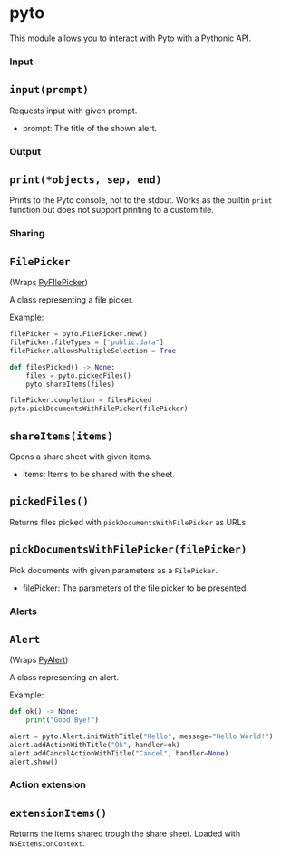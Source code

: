 # pyto

This module allows you to interact with Pyto with a Pythonic API.

### Input

## `input(prompt)`

Requests input with given prompt.

- prompt: The title of the shown alert.

### Output

## `print(*objects, sep, end)`

Prints to the Pyto console, not to the stdout. Works as the builtin `print` function but does not support printing to a custom file.

### Sharing

## `FilePicker`
(Wraps [PyFIlePicker](PyFilePicker))

A class representing a file picker.

Example:

```python
filePicker = pyto.FilePicker.new()
filePicker.fileTypes = ["public.data"]
filePicker.allowsMultipleSelection = True

def filesPicked() -> None:
    files = pyto.pickedFiles()
    pyto.shareItems(files)

filePicker.completion = filesPicked
pyto.pickDocumentsWithFilePicker(filePicker)
```

## `shareItems(items)`

Opens a share sheet with given items.

- items: Items to be shared with the sheet.

## `pickedFiles()`

Returns files picked with `pickDocumentsWithFilePicker` as URLs.

## `pickDocumentsWithFilePicker(filePicker)`

Pick documents with given parameters as a `FilePicker`.

- filePicker: The parameters of the file picker to be presented.

### Alerts

## `Alert`
(Wraps [PyAlert](PyAlert))

A class representing an alert.

Example:

```python
def ok() -> None:
    print("Good Bye!")

alert = pyto.Alert.initWithTitle("Hello", message="Hello World!")
alert.addActionWithTitle("Ok", handler=ok)
alert.addCancelActionWithTitle("Cancel", handler=None)
alert.show()
```

### Action extension

## `extensionItems()`
Returns the items shared trough the share sheet. Loaded with `NSExtensionContext`.
